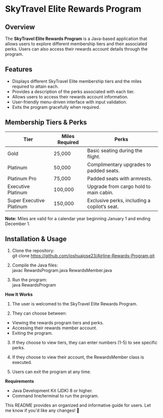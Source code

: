# SkyTravel Elite Rewards Program

## Overview

The **SkyTravel Elite Rewards Program** is a Java-based application that allows users to explore different membership tiers and their associated perks. Users can also access their rewards account details through the program.

## Features

- Displays different SkyTravel Elite membership tiers and the miles required to attain each.
- Provides a description of the perks associated with each tier.
- Allows users to access their rewards account information.
- User-friendly menu-driven interface with input validation.
- Exits the program gracefully when required.

## Membership Tiers & Perks

| Tier | Miles Required | Perks |
|------|--------------|-----------------------------------------------|
| Gold | 25,000 | Basic seating during the flight. |
| Platinum | 50,000 | Complimentary upgrades to padded seats. |
| Platinum Pro | 75,000 | Padded seats with armrests. |
| Executive Platinum | 100,000 | Upgrade from cargo hold to main cabin. |
| Super Executive Platinum | 150,000 | Exclusive perks, including a copilot’s seat. |

**Note:** Miles are valid for a calendar year beginning January 1 and ending December 1.

## Installation & Usage

1. Clone the repository:  
     git clone https://github.com/joshuajose23/Airline-Rewards-Program.git 

2. Compile the Java files:  
   javac RewardsProgram.java RewardsMember.java  

3. Run the program:  
   java RewardsProgram  

**How It Works**
1. The user is welcomed to the SkyTravel Elite Rewards Program.

2. They can choose between:
* Viewing the rewards program tiers and perks.
* Accessing their rewards member account.
* Exiting the program.

3. If they choose to view tiers, they can enter numbers (1-5) to see specific perks.

4. If they choose to view their account, the RewardsMember class is executed.

5. Users can exit the program at any time.

**Requirements**
* Java Development Kit (JDK) 8 or higher.
* Command line/terminal to run the program.


This README provides an organized and informative guide for users. Let me know if you'd like any changes! 🚀


